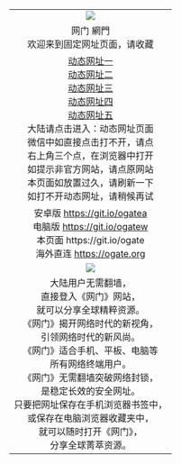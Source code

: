 ﻿<table>
  <tr></tr>
  <tr>
    <td colspan=2 align=center><img src="https://cloud.githubusercontent.com/assets/11880933/13434984/f430fae2-e012-11e5-814f-c2df1e82b247.jpg" /></td>
  </tr>
  <tr>
    <td colspan=2 align=center>网门 網門<br/>
      欢迎来到固定网址页面，请收藏
    </td>
  </tr>
  <tr>
    <td colspan=2 align=center>
      <a href="https://s3.amazonaws.com/ogate/oGates.htm?from=ogGits" target="_blank">动态网址一</a><br/>
      <a href="https://s3.amazonaws.com/ogate/oGatez.htm?from=ogGitz" target="_blank">动态网址二</a><br/>
      <a href="https://s3.amazonaws.com/ogate/oGatec.htm?from=ogGitc" target="_blank">动态网址三</a><br/>
      <a href="https://d24gnjejosmfdv.cloudfront.net/?from=ogGitz" target="_blank">动态网址四</a><br/>
      <a href="https://d24gnjejosmfdv.cloudfront.net/?from=ogGitc" target="_blank">动态网址五</a><br/>
      大陆请点击进入：动态网址页面<br/>
      微信中如直接点击打不开，请点<br/>
      右上角三个点，在浏览器中打开<br/>
      如提示非官方网站，请点原网站<br/>
      本页面如放置过久，请刷新一下<br/>
      如打不开动态网址，请稍候再试<br/>
    </td>
  </tr>
  <tr>
    <td colspan=2 align=center>
      安卓版 <a href="https://raw.githubusercontent.com/ogate/up/master/ogate.apk" target="_blank">https://git.io/ogatea</a><br/>
      电脑版 <a href="https://raw.githubusercontent.com/ogate/up/master/ogatew.zip" target="_blank">https://git.io/ogatew</a><br/>
      本页面 https://git.io/ogate<br/>
      海外直连 <a href="https://ogate.org/?from=ogGito" target="_blank">https://ogate.org</a><br/>
    </td>
  </tr>
  <tr>
    <td colspan=2 align=center><a href="https://s3.amazonaws.com/ogate/oGatez.htm" target="_blank"><img src="https://cloud.githubusercontent.com/assets/11880933/15631437/70d0a74e-259d-11e6-946f-6237b4b657bd.jpg"/></a></td>
  </tr>
  <tr>
    <td colspan=2 align=center>
大陆用户无需翻墙，<br/>
直接登入《网门》网站，<br/>就可以分享全球精粹资源。<br/>
《网门》揭开网络时代的新视角，<br/>引领网络时代的新风尚。<br/>
《网门》适合手机、平板、电脑等<br/>所有网络终端用户。<br/>
《网门》无需翻墙突破网络封锁，<br/>是稳定长效的安全网址。<br/>
只要把网址保存在手机浏览器书签中，<br/>或保存在电脑浏览器收藏夹中，<br/>
就可以随时打开《网门》，<br/>
分享全球菁萃资源。<br/></td>
  </tr>
</table>    
